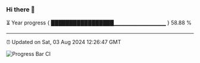### Hi there 👋

⏳ Year progress { █████████████████▁▁▁▁▁▁▁▁▁▁▁▁▁ } 58.88 %

---

⏰ Updated on Sat, 03 Aug 2024 12:26:47 GMT

![Progress Bar CI](https://github.com/liununu/liununu/workflows/Progress%20Bar%20CI/badge.svg)
